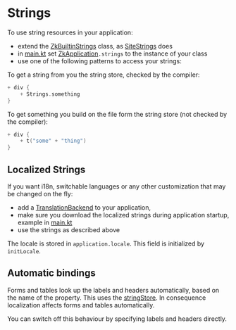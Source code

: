 # Strings

To use string resources in your application:

* extend the [ZkBuiltinStrings](/src/commonMain/kotlin/zakadabar/stack/resources/ZkBuiltinStrings.kt) class,
  as [SiteStrings](../../../../site/src/commonMain/kotlin/zakadabar/site/resources/SiteStrings.kt) does
* in [main.kt](../../../../site/src/jsMain/kotlin/main.kt)
  set [ZkApplication](/src/jsMain/kotlin/zakadabar/stack/frontend/application/ZkApplication.kt)`.strings` to the
  instance of your class
* use one of the following patterns to access your strings:

To get a string from you the string store, checked by the compiler:

```kotlin
+ div {
    + Strings.something
}
```

To get something you build on the file form the string store (not checked by the compiler):

```kotlin
+ div {
    + t("some" + "thing")
}
```

## Localized Strings

If you want i18n, switchable languages or any other customization that may be changed on the fly:

* add a [TranslationBackend](/src/jvmMain/kotlin/zakadabar/stack/backend/data/builtin/resources/TranslationBackend.kt)
  to your application,
* make sure you download the localized strings during application startup, example
  in [main.kt](../../../../site/src/jsMain/kotlin/main.kt)
* use the strings as described above

The locale is stored in `application.locale`. This field is initialized by `initLocale`.

## Automatic bindings

Forms and tables look up the labels and headers automatically, based on the name of the property. This uses the
[stringStore](/src/jsMain/kotlin/zakadabar/stack/frontend/application/ZkApplication.kt). In consequence
localization affects forms and tables automatically.

You can switch off this behaviour by specifying labels and headers directly.